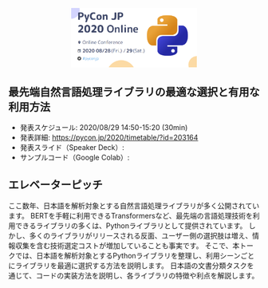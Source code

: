 <p align="center"><img width="50%" src="PyConJP2020_Online.png" /></p>

## 最先端自然言語処理ライブラリの最適な選択と有用な利用方法

- 発表スケジュール: 2020/08/29 14:50-15:20 (30min)
- 発表詳細: https://pycon.jp/2020/timetable/?id=203164
- 発表スライド（Speaker Deck）:
- サンプルコード（Google Colab）:

## エレベーターピッチ

ここ数年、日本語を解析対象とする自然言語処理ライブラリが多く公開されています。
BERTを手軽に利用できるTransformersなど、最先端の言語処理技術を利用できるライブラリの多くは、Pythonライブラリとして提供されています。
しかし、多くのライブラリがリリースされる反面、ユーザー側の選択肢は増え、情報収集を含む技術選定コストが増加していることも事実です。
そこで、本トークでは、日本語を解析対象とするPythonライブラリを整理し、利用シーンごとにライブラリを最適に選択する方法を説明します。
日本語の文書分類タスクを通じて、コードの実装方法を説明し、各ライブラリの特徴や利点を解説します。

